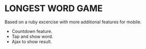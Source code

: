 # LONGEST WORD GAME

Based on a ruby excercise with more additional features for mobile.

* Countdown feature.
* Tap and show word.
* Ajax to show result.
